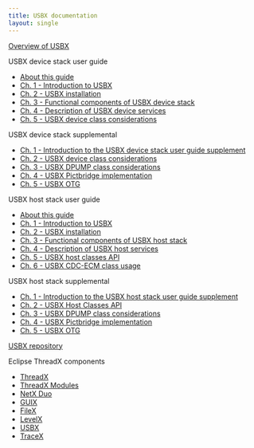 ```yaml
---
title: USBX documentation
layout: single
--- 
```


[Overview of USBX](overview-usbx)

USBX device stack user guide
  - [About this guide](usbx-device-stack-about)
  - [Ch. 1 - Introduction to USBX](usbx-device-stack-1)
  - [Ch. 2 - USBX installation](usbx-device-stack-2)
  - [Ch. 3 - Functional components of USBX device stack](usbx-device-stack-3)
  - [Ch. 4 - Description of USBX device services](usbx-device-stack-4)
  - [Ch. 5 - USBX device class considerations](usbx-device-stack-5)

USBX device stack supplemental
  - [Ch. 1 - Introduction to the USBX device stack user guide supplement](usbx-device-stack-supplemental-1)
  - [Ch. 2 - USBX device class considerations](usbx-device-stack-supplemental-2)
  - [Ch. 3 - USBX DPUMP class considerations](usbx-device-stack-supplemental-3)
  - [Ch. 4 - USBX Pictbridge implementation](usbx-device-stack-supplemental-4)
  - [Ch. 5 - USBX OTG](usbx-device-stack-supplemental-5)

USBX host stack user guide
  - [About this guide](usbx-host-stack-about)
  - [Ch. 1 - Introduction to USBX](usbx-host-stack-1)
  - [Ch. 2 - USBX installation](usbx-host-stack-2)
  - [Ch. 3 - Functional components of USBX host stack](usbx-host-stack-3)
  - [Ch. 4 - Description of USBX host services](usbx-host-stack-4)
  - [Ch. 5 - USBX host classes API](usbx-host-stack-5)
  - [Ch. 6 - USBX CDC-ECM class usage](usbx-host-stack-6)

USBX host stack supplemental
  - [Ch. 1 - Introduction to the USBX host stack user guide supplement](usbx-host-stack-supplemental-1)
  - [Ch. 2 - USBX Host Classes API](usbx-host-stack-supplemental-2)
  - [Ch. 3 - USBX DPUMP class considerations](usbx-host-stack-supplemental-3)
  - [Ch. 4 - USBX Pictbridge implementation](usbx-host-stack-supplemental-4)
  - [Ch. 5 - USBX OTG](usbx-host-stack-supplemental-5)

[USBX repository](https://github.com/eclipse-threadx/usbx/)

Eclipse ThreadX components
- [ThreadX](../threadx)
- [ThreadX Modules](../threadx-modules)
- [NetX Duo](../netx-duo)
- [GUIX](../guix) 
- [FileX](../filex)
- [LevelX](../levelx)
- [USBX](../usbx)
- [TraceX](../tracex)

